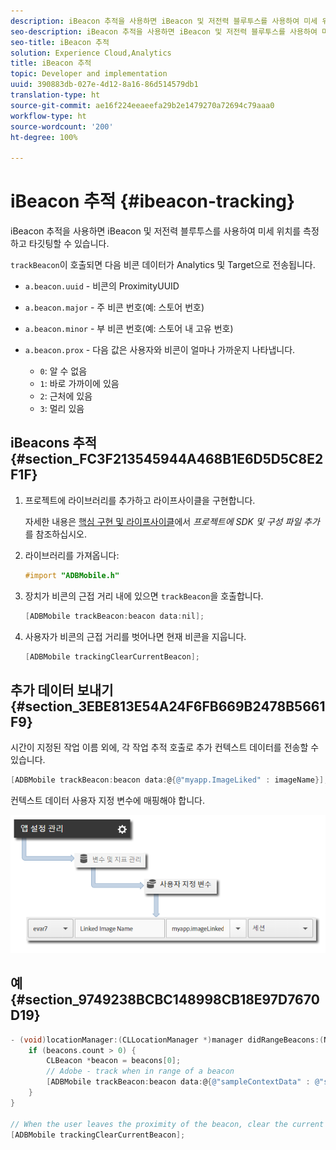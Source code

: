 ```yaml
---
description: iBeacon 추적을 사용하면 iBeacon 및 저전력 블루투스를 사용하여 미세 위치를 측정하고 타깃팅할 수 있습니다.
seo-description: iBeacon 추적을 사용하면 iBeacon 및 저전력 블루투스를 사용하여 미세 위치를 측정하고 타깃팅할 수 있습니다.
seo-title: iBeacon 추적
solution: Experience Cloud,Analytics
title: iBeacon 추적
topic: Developer and implementation
uuid: 390883db-027e-4d12-8a16-86d514579db1
translation-type: ht
source-git-commit: ae16f224eeaeefa29b2e1479270a72694c79aaa0
workflow-type: ht
source-wordcount: '200'
ht-degree: 100%

---
```



# iBeacon 추적 {#ibeacon-tracking}

iBeacon 추적을 사용하면 iBeacon 및 저전력 블루투스를 사용하여 미세 위치를 측정하고 타깃팅할 수 있습니다.

`trackBeacon`이 호출되면 다음 비콘 데이터가 Analytics 및 Target으로 전송됩니다.

* `a.beacon.uuid` - 비콘의 ProximityUUID
* `a.beacon.major` - 주 비콘 번호(예: 스토어 번호)
* `a.beacon.minor` - 부 비콘 번호(예: 스토어 내 고유 번호)
* `a.beacon.prox` - 다음 값은 사용자와 비콘이 얼마나 가까운지 나타냅니다.

   * `0`: 알 수 없음
   * `1`: 바로 가까이에 있음
   * `2`: 근처에 있음
   * `3`: 멀리 있음

## iBeacons 추적 {#section_FC3F213545944A468B1E6D5D5C8E2F1F}

1. 프로젝트에 라이브러리를 추가하고 라이프사이클을 구현합니다.

   자세한 내용은 [핵심 구현 및 라이프사이클](/help/ios/getting-started/dev-qs.md)에서 *프로젝트에 SDK 및 구성 파일 추가*&#x200B;를 참조하십시오.
1. 라이브러리를 가져옵니다:

   ```objective-c
   #import "ADBMobile.h"
   ```

1. 장치가 비콘의 근접 거리 내에 있으면 `trackBeacon`을 호출합니다.

   ```objective-c
   [ADBMobile trackBeacon:beacon data:nil];
   ```

1. 사용자가 비콘의 근접 거리를 벗어나면 현재 비콘을 지웁니다.

   ```objective-c
   [ADBMobile trackingClearCurrentBeacon];
   ```

## 추가 데이터 보내기 {#section_3EBE813E54A24F6FB669B2478B5661F9}

시간이 지정된 작업 이름 외에, 각 작업 추적 호출로 추가 컨텍스트 데이터를 전송할 수 있습니다.

```objective-c
[ADBMobile trackBeacon:beacon data:@{@"myapp.ImageLiked" : imageName}];
```

컨텍스트 데이터 사용자 지정 변수에 매핑해야 합니다.

![](assets/map-variable-context-ltv.png)

## 예 {#section_9749238BCBC148998CB18E97D7670D19}

```objective-c
- (void)locationManager:(CLLocationManager *)manager didRangeBeacons:(NSArray *)beacons inRegion:(CLBeaconRegion *)region { 
    if (beacons.count > 0) { 
        CLBeacon *beacon = beacons[0]; 
        // Adobe - track when in range of a beacon 
        [ADBMobile trackBeacon:beacon data:@{@"sampleContextData" : @"sampleContextDataVal"}]; 
    } 
} 
 
// When the user leaves the proximity of the beacon, clear the current beacon 
[ADBMobile trackingClearCurrentBeacon];
```

